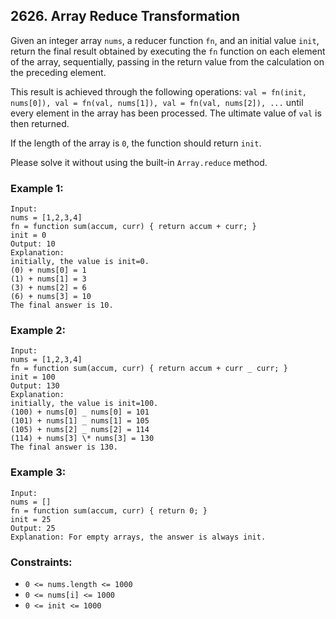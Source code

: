 ## 2626. Array Reduce Transformation

Given an integer array `nums`, a reducer function `fn`, and an initial value `init`, return the final result obtained by executing the `fn` function on each element of the array, sequentially, passing in the return value from the calculation on the preceding element.

This result is achieved through the following operations: `val = fn(init, nums[0]), val = fn(val, nums[1]), val = fn(val, nums[2]), ...` until every element in the array has been processed. The ultimate value of `val` is then returned.

If the length of the array is `0`, the function should return `init`.

Please solve it without using the built-in `Array.reduce` method.

### Example 1:

```
Input:
nums = [1,2,3,4]
fn = function sum(accum, curr) { return accum + curr; }
init = 0
Output: 10
Explanation:
initially, the value is init=0.
(0) + nums[0] = 1
(1) + nums[1] = 3
(3) + nums[2] = 6
(6) + nums[3] = 10
The final answer is 10.
```

### Example 2:

```
Input:
nums = [1,2,3,4]
fn = function sum(accum, curr) { return accum + curr _ curr; }
init = 100
Output: 130
Explanation:
initially, the value is init=100.
(100) + nums[0] _ nums[0] = 101
(101) + nums[1] _ nums[1] = 105
(105) + nums[2] _ nums[2] = 114
(114) + nums[3] \* nums[3] = 130
The final answer is 130.
```

### Example 3:

```
Input:
nums = []
fn = function sum(accum, curr) { return 0; }
init = 25
Output: 25
Explanation: For empty arrays, the answer is always init.
```

### Constraints:

- `0 <= nums.length <= 1000`
- `0 <= nums[i] <= 1000`
- `0 <= init <= 1000`
